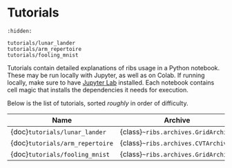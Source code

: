 # Tutorials

```{toctree}
:hidden:

tutorials/lunar_lander
tutorials/arm_repertoire
tutorials/fooling_mnist
```

Tutorials contain detailed explanations of ribs usage in a Python notebook.
These may be run locally with Jupyter, as well as on Colab. If running locally,
make sure to have
[Jupyter Lab](https://jupyterlab.readthedocs.io/en/stable/getting_started/installation.html)
installed. Each notebook contains cell magic that installs the dependencies it
needs for execution.

Below is the list of tutorials, sorted _roughly_ in order of difficulty.

| Name                            | Archive                             | Emitter                                    | Optimizer                           |
| ------------------------------- | ----------------------------------- | ------------------------------------------ | ----------------------------------- |
| {doc}`tutorials/lunar_lander`   | {class}`~ribs.archives.GridArchive` | {class}`~ribs.emitters.ImprovementEmitter` | {class}`~ribs.optimizers.Optimizer` |
| {doc}`tutorials/arm_repertoire` | {class}`~ribs.archives.CVTArchive`  | {class}`~ribs.emitters.ImprovementEmitter` | {class}`~ribs.optimizers.Optimizer` |
| {doc}`tutorials/fooling_mnist`  | {class}`~ribs.archives.GridArchive` | {class}`~ribs.emitters.GaussianEmitter`    | {class}`~ribs.optimizers.Optimizer` |
